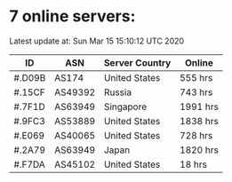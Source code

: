 # 7 online servers:

Latest update at: Sun Mar 15 15:10:12 UTC 2020

| ID | ASN | Server Country | Online |
| -- | --- | -------------- | ------ |
| #.D09B | AS174 | United States | 555 hrs |
| #.15CF | AS49392 | Russia | 743 hrs |
| #.7F1D | AS63949 | Singapore | 1991 hrs |
| #.9FC3 | AS53889 | United States | 1838 hrs |
| #.E069 | AS40065 | United States | 728 hrs |
| #.2A79 | AS63949 | Japan | 1820 hrs |
| #.F7DA | AS45102 | United States | 18 hrs |

